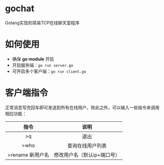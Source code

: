 # gochat

Golang实现的简易TCP在线聊天室程序

# 如何使用

- 确保 **go module** 开启
- 开启服务端：`go run server.go`
- 可开启多个客户端：`go run client.go`

# 客户端指令
正常消息写完回车即可发送到所有在线用户，除此之外，可以输入一些指令来调用相应功能：

| 指令 | 说明 |
| :-: | :-: |
| >q | 退出 |
| >who | 查询在线用户列表 |
| >rename 新用户名 | 修改用户名（默认ip+端口号） |
